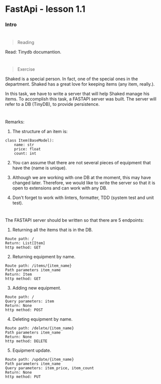 # FastApi - lesson 1.1

### Intro

#

> Reading

Read: Tinydb documantion.

#

> Exercise

Shaked is a special person. In fact, one of the special ones in the department. Shaked has a great love for keeping items (any item, really.).

In this task, we have to write a server that will help Shaked manage his items.
To accomplish this task, a FASTAPI server was built. The server will refer to a DB (TinyDB), to provide persistence.

#

Remarks:

1. The structure of an item is:

```
class Item(BaseModel):
    name: str
    price: float
    count: int
```

2. You can assume that there are not several pieces of equipment that have the (name is unique).

3. Although we are working with one DB at the moment, this may have changed later. Therefore, we would like to write the server so that it is open to extensions and can work with any DB.

4. Don't forget to work with linters, formatter, TDD (system test and unit test).

#

The FASTAPI server should be written so that there are 5 endpoints:

1. Returning all the items that is in the DB.

```
Route path: /
Return: List[Item]
http method: GET
```

2. Returning equipment by name.

```
Route path: /items/{item_name}
Path parameters item_name
Return: Item
http method: GET
```

3. Adding new equipment.

```
Route path: /
Query parameters: item
Return: None
http method: POST
```

4. Deleting equipment by name.

```
Route path: /delete/{item_name}
Path parameters item_name
Return: None
http method: DELETE
```

5. Equipment update.

```
Route path: /update/{item_name}
Path parameters item_name
Query parameters: item_price, item_count
Return: None
http method: PUT
```
